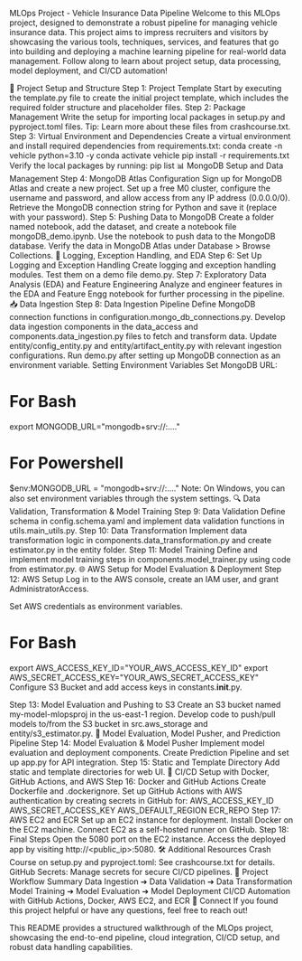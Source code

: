 MLOps Project - Vehicle Insurance Data Pipeline
Welcome to this MLOps project, designed to demonstrate a robust pipeline for managing vehicle insurance data. This project aims to impress recruiters and visitors by showcasing the various tools, techniques, services, and features that go into building and deploying a machine learning pipeline for real-world data management. Follow along to learn about project setup, data processing, model deployment, and CI/CD automation!

📁 Project Setup and Structure
Step 1: Project Template
Start by executing the template.py file to create the initial project template, which includes the required folder structure and placeholder files.
Step 2: Package Management
Write the setup for importing local packages in setup.py and pyproject.toml files.
Tip: Learn more about these files from crashcourse.txt.
Step 3: Virtual Environment and Dependencies
Create a virtual environment and install required dependencies from requirements.txt:
conda create -n vehicle python=3.10 -y
conda activate vehicle
pip install -r requirements.txt
Verify the local packages by running:
pip list
📊 MongoDB Setup and Data Management
Step 4: MongoDB Atlas Configuration
Sign up for MongoDB Atlas and create a new project.
Set up a free M0 cluster, configure the username and password, and allow access from any IP address (0.0.0.0/0).
Retrieve the MongoDB connection string for Python and save it (replace <password> with your password).
Step 5: Pushing Data to MongoDB
Create a folder named notebook, add the dataset, and create a notebook file mongoDB_demo.ipynb.
Use the notebook to push data to the MongoDB database.
Verify the data in MongoDB Atlas under Database > Browse Collections.
📝 Logging, Exception Handling, and EDA
Step 6: Set Up Logging and Exception Handling
Create logging and exception handling modules. Test them on a demo file demo.py.
Step 7: Exploratory Data Analysis (EDA) and Feature Engineering
Analyze and engineer features in the EDA and Feature Engg notebook for further processing in the pipeline.
📥 Data Ingestion
Step 8: Data Ingestion Pipeline
Define MongoDB connection functions in configuration.mongo_db_connections.py.
Develop data ingestion components in the data_access and components.data_ingestion.py files to fetch and transform data.
Update entity/config_entity.py and entity/artifact_entity.py with relevant ingestion configurations.
Run demo.py after setting up MongoDB connection as an environment variable.
Setting Environment Variables
Set MongoDB URL:
# For Bash
export MONGODB_URL="mongodb+srv://<username>:<password>...."
# For Powershell
$env:MONGODB_URL = "mongodb+srv://<username>:<password>...."
Note: On Windows, you can also set environment variables through the system settings.
🔍 Data Validation, Transformation & Model Training
Step 9: Data Validation
Define schema in config.schema.yaml and implement data validation functions in utils.main_utils.py.
Step 10: Data Transformation
Implement data transformation logic in components.data_transformation.py and create estimator.py in the entity folder.
Step 11: Model Training
Define and implement model training steps in components.model_trainer.py using code from estimator.py.
🌐 AWS Setup for Model Evaluation & Deployment
Step 12: AWS Setup
Log in to the AWS console, create an IAM user, and grant AdministratorAccess.

Set AWS credentials as environment variables.

# For Bash
export AWS_ACCESS_KEY_ID="YOUR_AWS_ACCESS_KEY_ID"
export AWS_SECRET_ACCESS_KEY="YOUR_AWS_SECRET_ACCESS_KEY"
Configure S3 Bucket and add access keys in constants.__init__.py.

Step 13: Model Evaluation and Pushing to S3
Create an S3 bucket named my-model-mlopsproj in the us-east-1 region.
Develop code to push/pull models to/from the S3 bucket in src.aws_storage and entity/s3_estimator.py.
🚀 Model Evaluation, Model Pusher, and Prediction Pipeline
Step 14: Model Evaluation & Model Pusher
Implement model evaluation and deployment components.
Create Prediction Pipeline and set up app.py for API integration.
Step 15: Static and Template Directory
Add static and template directories for web UI.
🔄 CI/CD Setup with Docker, GitHub Actions, and AWS
Step 16: Docker and GitHub Actions
Create Dockerfile and .dockerignore.
Set up GitHub Actions with AWS authentication by creating secrets in GitHub for:
AWS_ACCESS_KEY_ID
AWS_SECRET_ACCESS_KEY
AWS_DEFAULT_REGION
ECR_REPO
Step 17: AWS EC2 and ECR
Set up an EC2 instance for deployment.
Install Docker on the EC2 machine.
Connect EC2 as a self-hosted runner on GitHub.
Step 18: Final Steps
Open the 5080 port on the EC2 instance.
Access the deployed app by visiting http://<public_ip>:5080.
🛠️ Additional Resources
Crash Course on setup.py and pyproject.toml: See crashcourse.txt for details.
GitHub Secrets: Manage secrets for secure CI/CD pipelines.
🎯 Project Workflow Summary
Data Ingestion ➔ Data Validation ➔ Data Transformation
Model Training ➔ Model Evaluation ➔ Model Deployment
CI/CD Automation with GitHub Actions, Docker, AWS EC2, and ECR
💬 Connect
If you found this project helpful or have any questions, feel free to reach out!

This README provides a structured walkthrough of the MLOps project, showcasing the end-to-end pipeline, cloud integration, CI/CD setup, and robust data handling capabilities.
